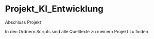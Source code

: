 # Projekt_KI_Entwicklung
Abschluss Projekt

In den Ordnern Scripts sind alle Quelltexte zu meinem Projekt zu finden.
